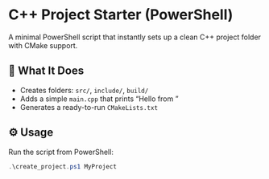 # C++ Project Starter (PowerShell)

A minimal PowerShell script that instantly sets up a clean C++ project folder with CMake support.

## 🧱 What It Does
- Creates folders: `src/`, `include/`, `build/`
- Adds a simple `main.cpp` that prints “Hello from <project name>”
- Generates a ready-to-run `CMakeLists.txt`

## ⚙️ Usage
Run the script from PowerShell:
```powershell
.\create_project.ps1 MyProject